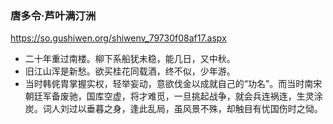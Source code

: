 ### 唐多令·芦叶满汀洲
https://so.gushiwen.org/shiwenv_79730f08af17.aspx
- 二十年重过南楼。柳下系船犹未稳，能几日，又中秋。
- 旧江山浑是新愁。欲买桂花同载酒，终不似，少年游。
- 当时韩侂胄掌握实权，轻举妄动，意欲伐金以成就自己的“功名”。而当时南宋朝廷军备废驰，国库空虚，将才难觅，一旦挑起战争，就会兵连祸连，生灵涂炭。词人刘过以垂暮之身，逢此乱局，虽风景不殊，却触目有忧国伤时之恸。